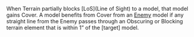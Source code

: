 When Terrain partially blocks [LoS](Line of Sight) to a model, that model gains Cover.
A model benefits from Cover from an [Enemy](Enemy-Friendly) model if any straight line from the Enemy passes through an Obscuring or Blocking terrain element that is within 1” of the [target] model.